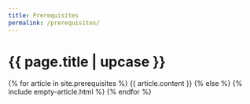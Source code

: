 ```yaml
---
title: Prerequisites
permalink: /prerequisites/
---
```


# {{ page.title | upcase }}

{% for article in site.prerequisites %}
{{ article.content }}
{% else %}
{% include empty-article.html %}
{% endfor %}